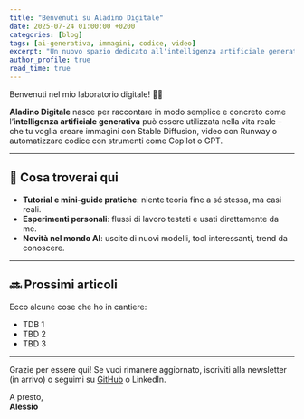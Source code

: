 ```yaml
---
title: "Benvenuti su Aladino Digitale"
date: 2025-07-24 01:00:00 +0200
categories: [blog]
tags: [ai-generativa, immagini, codice, video]
excerpt: "Un nuovo spazio dedicato all'intelligenza artificiale generativa, con esempi reali, tutorial pratici e news fresche. Ecco cosa troverai qui."
author_profile: true
read_time: true
---
```


Benvenuti nel mio laboratorio digitale! 🧪✨

**Aladino Digitale** nasce per raccontare in modo semplice e concreto come l’**intelligenza artificiale generativa** può essere utilizzata nella vita reale – che tu voglia creare immagini con Stable Diffusion, video con Runway o automatizzare codice con strumenti come Copilot o GPT.

---

## 🎯 Cosa troverai qui

- **Tutorial e mini-guide pratiche**: niente teoria fine a sé stessa, ma casi reali.
- **Esperimenti personali**: flussi di lavoro testati e usati direttamente da me.
- **Novità nel mondo AI**: uscite di nuovi modelli, tool interessanti, trend da conoscere.

---

## 🔜 Prossimi articoli

Ecco alcune cose che ho in cantiere:

- TDB 1
- TBD 2
- TBD 3

---

Grazie per essere qui!
Se vuoi rimanere aggiornato, iscriviti alla newsletter (in arrivo) o seguimi su [GitHub](https://github.com/aladinodigitale) o LinkedIn.

A presto,  
**Alessio**

